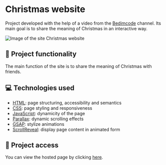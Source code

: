 # Christmas website
Project developed with the help of a video from the [Bedimcode](https://www.youtube.com/@Bedimcode) channel. Its main goal is to share the meaning of Christmas in an interactive way.

![Image of the site Christmas website](https://user-images.githubusercontent.com/96635074/209454790-2a5ffb1c-d8cd-4c59-8d80-1ef847e91517.png)

## 🔨 Project functionality
The main function of the site is to share the meaning of Christmas with friends.

## 💻 Technologies used 
* [HTML](https://developer.mozilla.org/pt-BR/docs/Web/HTML): page structuring, accessibility and semantics
* [CSS](https://developer.mozilla.org/pt-BR/docs/Web/CSS): page styling and responsiveness
* [JavaScript](https://developer.mozilla.org/pt-BR/docs/Web/JavaScript): dynamicity of the page 
* [Parallax](https://simpleparallax.com/): dynamic scrolling effects
* [GSAP](https://greensock.com/gsap/): stylize animations
* [ScrollReveal](https://scrollrevealjs.org/): display page content in animated form

## 📁 Project access
You can view the hosted page by clicking [here](https://arturcolen.github.io/ChristmasWebsite/).
